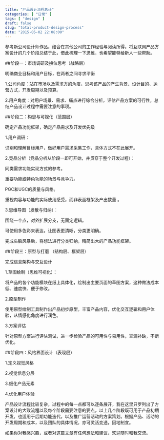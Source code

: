 ```yaml
---
title: "产品设计流程总计"
categories: [ "日常" ]
tags: [ "design" ]
draft: false
slug: "total-product-design-process"
date: "2015-05-02 22:08:00"
---
```


参考新公司设计师作品，结合在其他公司的工作经验与阅读所得，将互联网产品方案设计的几个阶段总结于此，借此梳理一下思维，也希望能够给新人一些帮助。

##阶段一：市场调研及换位思考（战略层）

明确商业目标和用户目标，在两者之间寻求平衡

1.公司角度：站在市场以及需求方的角度，思考该产品的产生背景、设计目的、运营方式，开发周期以及预算。

2.用户角度：对用户场景、需求、痛点进行综合分析，评估产品方案的可行性，总结产品设计过程中需要注意的事项。
<!--more-->
##阶段二：构思与可视化（范围层）

确定产品功能框架，确定产品需求及开发优先级

1.用户调研：

识别和理解目标用户，做好用户需求采集工作，具体方式不在此展开。

2.竞品分析（竞品分析从阶段一即可开始，并贯穿于整个开发过程）：

同类需求功能实现方式的参考。

重要功能或特色功能的场景与竞争力。

PGC和UGC的质量与风格。

重视内容与功能的实际使用感受，而非表面框架及产出数量 。

3.思维导图（发散与归纳）：

围绕一个点，对外扩展分支，无固定逻辑。

可使用多色彩来表达，让图表更清晰，分类更明确。

完成头脑风暴后，将想法进行分类归纳，精简出大的产品功能框架。

##阶段三：原型与打磨 （结构层、框架层）

完成信息架构与交互设计

1.草图绘制（思维可视化）：

将产品的各个功能模块在纸上具体化，绘制出主要页面的草图方案，这种做法成本低、速度快、便于修改。

2.原型制作

使用原型绘制工具制作出产品初步原型，丰富产品内容，优化交互逻辑和用户体验，从情感化角度进行润色。

3.方案评估

针对原型方案进行评估测试，进一步检验产品的可用性与易用性，查漏补缺，不断优化。

##阶段四：风格界面设计（表现层）

1.定义视觉风格

2.视觉信息分层

3.细化产品元素

4.优化用户体验

产品设计流程比较复杂，过程中的每一点都可以逐条展开，我在这里只罗列出了方案设计的大致流程以及每个阶段需要注意的要点。以上几个阶段既可用于产品初期开发，也适用于后期功能迭代，以及推广运营活动的方案策划。根据产品、活动的开发周期和成本，以及团队的具体情况，亦可灵活变通，因地制宜。

如果你对我感兴趣，或者对这篇文章有任何想法和建议，欢迎随时和我交流。